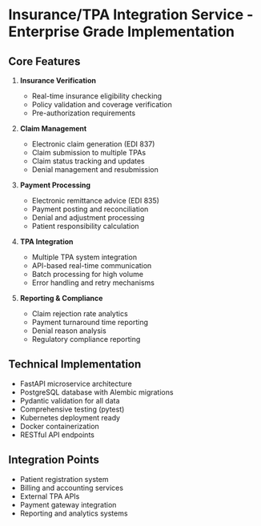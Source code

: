 # Insurance/TPA Integration Service - Enterprise Grade Implementation

## Core Features
1. **Insurance Verification**
   - Real-time insurance eligibility checking
   - Policy validation and coverage verification
   - Pre-authorization requirements

2. **Claim Management**
   - Electronic claim generation (EDI 837)
   - Claim submission to multiple TPAs
   - Claim status tracking and updates
   - Denial management and resubmission

3. **Payment Processing**
   - Electronic remittance advice (EDI 835)
   - Payment posting and reconciliation
   - Denial and adjustment processing
   - Patient responsibility calculation

4. **TPA Integration**
   - Multiple TPA system integration
   - API-based real-time communication
   - Batch processing for high volume
   - Error handling and retry mechanisms

5. **Reporting & Compliance**
   - Claim rejection rate analytics
   - Payment turnaround time reporting
   - Denial reason analysis
   - Regulatory compliance reporting

## Technical Implementation
- FastAPI microservice architecture
- PostgreSQL database with Alembic migrations
- Pydantic validation for all data
- Comprehensive testing (pytest)
- Kubernetes deployment ready
- Docker containerization
- RESTful API endpoints

## Integration Points
- Patient registration system
- Billing and accounting services
- External TPA APIs
- Payment gateway integration
- Reporting and analytics systems
